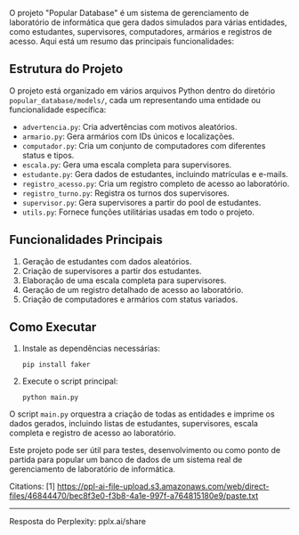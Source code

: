 O projeto "Popular Database" é um sistema de gerenciamento de laboratório de informática que gera dados simulados para várias entidades, como estudantes, supervisores, computadores, armários e registros de acesso. Aqui está um resumo das principais funcionalidades:

## Estrutura do Projeto

O projeto está organizado em vários arquivos Python dentro do diretório `popular_database/models/`, cada um representando uma entidade ou funcionalidade específica:

- `advertencia.py`: Cria advertências com motivos aleatórios.
- `armario.py`: Gera armários com IDs únicos e localizações.
- `computador.py`: Cria um conjunto de computadores com diferentes status e tipos.
- `escala.py`: Gera uma escala completa para supervisores.
- `estudante.py`: Gera dados de estudantes, incluindo matrículas e e-mails.
- `registro_acesso.py`: Cria um registro completo de acesso ao laboratório.
- `registro_turno.py`: Registra os turnos dos supervisores.
- `supervisor.py`: Gera supervisores a partir do pool de estudantes.
- `utils.py`: Fornece funções utilitárias usadas em todo o projeto.

## Funcionalidades Principais

1. Geração de estudantes com dados aleatórios.
2. Criação de supervisores a partir dos estudantes.
3. Elaboração de uma escala completa para supervisores.
4. Geração de um registro detalhado de acesso ao laboratório.
5. Criação de computadores e armários com status variados.

## Como Executar

1. Instale as dependências necessárias:
   ```
   pip install faker
   ```

2. Execute o script principal:
   ```
   python main.py
   ```

O script `main.py` orquestra a criação de todas as entidades e imprime os dados gerados, incluindo listas de estudantes, supervisores, escala completa e registro de acesso ao laboratório.

Este projeto pode ser útil para testes, desenvolvimento ou como ponto de partida para popular um banco de dados de um sistema real de gerenciamento de laboratório de informática.

Citations:
[1] https://ppl-ai-file-upload.s3.amazonaws.com/web/direct-files/46844470/bec8f3e0-f3b8-4a1e-997f-a764815180e9/paste.txt

---
Resposta do Perplexity: pplx.ai/share
